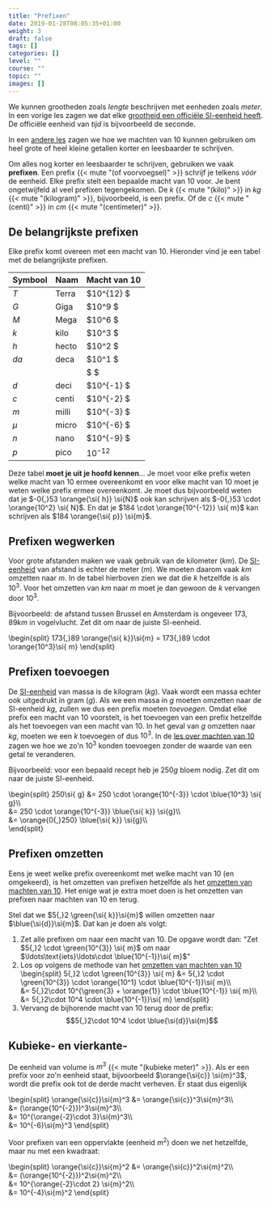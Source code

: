 ```yaml
---
title: "Prefixen"
date: 2019-01-28T08:05:35+01:00
weight: 3
draft: false
tags: []
categories: []
level: ""
course: ""
topic: ""
images: []
---
```

We kunnen grootheden zoals *lengte* beschrijven met eenheden zoals *meter*. In een vorige les zagen we dat elke [grootheid een officiële SI-eenheid heeft](../intro#si-eenheden-maken-duidelijke-afspraken). De officiële eenheid van *tijd* is bijvoorbeeld de seconde.

In een [andere les](../machten_van_10) zagen we hoe we machten van 10 kunnen gebruiken om heel grote of heel kleine getallen korter en leesbaarder te schrijven.

Om alles nog korter en leesbaarder te schrijven, gebruiken we vaak **prefixen**. Een prefix
{{< mute "(of voorvoegsel)" >}}
schrijf je telkens *vóór* de eenheid. Elke prefix stelt een bepaalde macht van 10 voor. Je bent ongetwijfeld al veel prefixen tegengekomen. De $\si{k}$
{{< mute "(kilo)" >}}
in $\si{kg}$
{{< mute "(kilogram)" >}}, bijvoorbeeld, is een prefix. Of de $\si{c}$
{{< mute "(centi)" >}}
in $\si{cm}$
{{< mute "(centimeter)" >}}.

## De belangrijkste prefixen
Elke prefix komt overeen met een macht van 10. Hieronder vind je een tabel met de belangrijkste prefixen.

| Symbool   | Naam    | Macht van 10   |
| --------- | ------- | -------------- |
| $\si{T}$  | Terra   | $10^{12}   $   |
| $\si{G}$  | Giga    | $10^9    $     |
| $\si{M}$  | Mega    | $10^6    $     |
| $\si{k}$  | kilo    | $10^3    $     |
| $\si{h}$  | hecto   | $10^2    $     |
| $\si{da}$ | deca    | $10^1    $     |
|           |         | $        $     |
| $\si{d}$  | deci    | $10^{-1} $     |
| $\si{c}$  | centi   | $10^{-2} $     |
| $\si{m}$  | milli   | $10^{-3} $     |
| $\mu$     | micro   | $10^{-6} $     |
| $\si{n}$  | nano    | $10^{-9} $     |
| $\si{p}$  | pico    | $10^{-12}$     |

Deze tabel **moet je uit je hoofd kennen**... Je moet voor elke prefix weten
welke macht van 10 ermee overeenkomt en voor elke macht van 10 moet je weten
welke prefix ermee overeenkomt. Je moet dus bijvoorbeeld weten dat je $-0{,}53
\orange{\si{ h}} \si{N}$ ook kan schrijven als $-0{,}53 \cdot \orange{10^2}
\si{ N}$. En dat je $184 \cdot \orange{10^{-12}} \si{ m}$ kan schrijven als
$184 \orange{\si{ p}} \si{m}$.

## Prefixen wegwerken
Voor grote afstanden maken we vaak gebruik van de kilometer ($\si{km}$). De [SI-eenheid](../intro#si-eenheden-maken-duidelijke-afspraken) van afstand is echter de meter ($\si{m}$). We moeten daarom vaak $\si{km}$ omzetten naar $\si{m}$. In de tabel hierboven zien we dat die $\si{k}$ hetzelfde is als $10^{3}$. Voor het omzetten van $\si{km}$ naar $\si{m}$ moet je dan gewoon de $\si{k}$ vervangen door $10^{3}$.

Bijvoorbeeld: de afstand tussen Brussel en Amsterdam is ongeveer $173{,}89 \si{ km}$ in vogelvlucht. Zet dit om naar de juiste SI-eenheid.

\begin{split}
173{,}89 \orange{\si{ k}}\si{m}
= 173{,}89 \cdot \orange{10^3}\si{ m}
\end{split}

## Prefixen toevoegen
De [SI-eenheid](../intro#si-eenheden-maken-duidelijke-afspraken) van massa is de kilogram ($\si{kg}$). Vaak wordt een massa echter ook uitgedrukt in gram ($\si{g}$). Als we een massa in $\si{g}$ moeten omzetten naar de SI-eenheid $\si{kg}$, zullen we dus een prefix moeten *toevoegen*. Omdat elke prefix een macht van 10 voorstelt, is het toevoegen van een prefix hetzelfde als het toevoegen van een macht van 10. In het geval van $\si{g}$ omzetten naar $\si{kg}$, moeten we een $\si{k}$ toevoegen of dus $10^3$. In de [les over machten van 10](../machten_van_10#machten-van-10-omzetten) zagen we hoe we zo'n $10^3$ konden toevoegen zonder de waarde van een getal te veranderen.

Bijvoorbeeld: voor een bepaald recept heb je $250 \si{ g}$ bloem nodig. Zet dit om naar de juiste SI-eenheid.

\begin{split}
250\si{ g}
&= 250 \cdot \orange{10^{-3}} \cdot \blue{10^3} \si{ g}\\\\\
&= 250 \cdot \orange{10^{-3}} \blue{\si{ k}} \si{g}\\\\\
&= \orange{0{,}250} \blue{\si{ k}} \si{g}\\\\\
\end{split}


## Prefixen omzetten
Eens je weet welke prefix overeenkomt met welke macht van 10 (en omgekeerd), is het omzetten van prefixen hetzelfde als het [omzetten van machten van 10](../machten_van_10#machten-van-10-omzetten).
Het enige wat je extra moet doen is het omzetten van prefixen naar machten van 10 en terug.

Stel dat we $5{,}2 \green{\si{ k}}\si{m}$ willen omzetten naar $\blue{\si{d}}\si{m}$. Dat kan je doen als volgt:

1. Zet alle prefixen om naar een macht van 10. De opgave wordt dan:
"Zet $5{,}2 \cdot \green{10^{3}} \si{ m}$ om naar $\ldots\text{iets}\ldots\cdot \blue{10^{-1}}\si{ m}$"
2. Los op volgens de methode van het [omzetten van machten van 10](../machten_van_10#machten-van-10-omzetten)
\begin{split}
5{,}2 \cdot \green{10^{3}} \si{ m}
&= 5{,}2 \cdot \green{10^{3}} \cdot \orange{10^1} \cdot \blue{10^{-1}}\si{ m}\\\\\
&= 5{,}2\cdot 10^{\green{3} + \orange{1}} \cdot \blue{10^{-1}} \si{ m}\\\\\
&= 5{,}2\cdot 10^4 \cdot \blue{10^{-1}}\si{ m}
\end{split}
3. Vervang de bijhorende macht van 10 terug door de prefix:
$$5{,}2\cdot 10^4 \cdot \blue{\si{d}}\si{m}$$

## Kubieke- en vierkante-
De eenheid van volume is $\si{m}^3$
{{< mute "(kubieke meter)" >}}. 
Als er een prefix voor zo'n eenheid staat, bijvoorbeeld $\orange{\si{c}} \si{m}^3$, wordt die prefix ook tot de derde macht verheven. Er staat dus eigenlijk

\begin{split}
\orange{\si{c}}\si{m}^3
&= \orange{\si{c}}^3\si{m}^3\\\\\
&= (\orange{10^{-2}})^3\si{m}^3\\\\\
&= 10^{\orange{-2}\cdot 3}\si{m}^3\\\\\
&= 10^{-6}\si{m}^3
\end{split}

Voor prefixen van een oppervlakte (eenheid $\si{m}^2$) doen we net hetzelfde, maar nu met een kwadraat:

\begin{split}
\orange{\si{c}}\si{m}^2
&= \orange{\si{c}}^2\si{m}^2\\\\\
&= (\orange{10^{-2}})^2\si{m}^2\\\\\
&= 10^{\orange{-2}\cdot 2} \si{m}^2\\\\\
&= 10^{-4}\si{m}^2
\end{split}
